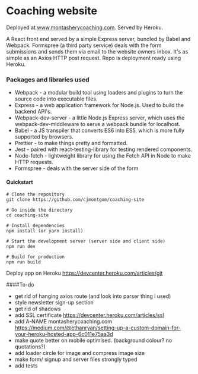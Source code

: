 # Coaching website

Deployed at www.montasherycoaching.com. Served by Heroku.

A React front end served by a simple Express server, bundled by Babel and Webpack.
Formspree (a third party service) deals with the form submissions and sends them via email to the website owners inbox. It's as simple as an Axios HTTP post request.
Repo is deployment ready using Heroku.

### Packages and libraries used

- Webpack - a modular build tool using loaders and plugins to turn the source code into executable files.
- Express - a web application framework for Node.js. Used to build the backend API's.
- Webpack-dev-server - a little Node.js Express server, which uses the webpack-dev-middleware to serve a webpack bundle for localhost.
- Babel - a JS transpiler that converts ES6 into ES5, which is more fully supported by browsers.
- Prettier - to make things pretty and formatted.
- Jest - paired with react-testing-library for testing rendered components.
- Node-fetch - lightweight library for using the Fetch API in Node to make HTTP requests.
- Formspree - deals with the server side of the form

#### Quickstart

```
# Clone the repository
git clone https://github.com/cjmontgom/coaching-site

# Go inside the directory
cd coaching-site

# Install dependencies
npm install (or yarn install)

# Start the development server (server side and client side)
npm run dev

# Build for production
npm run build
```
Deploy app on Heroku
https://devcenter.heroku.com/articles/git


####To-do
* get rid of hanging axios route (and look into parser thing i used)
* style newsletter sign-up section
* get rid of shadows
* add SSL certificate https://devcenter.heroku.com/articles/ssl
* add A-NAME montasherycoaching.com https://medium.com/@ethanryan/setting-up-a-custom-domain-for-your-heroku-hosted-app-6c011e75aa3d
* make quote better on mobile optimised. (background colour? no quotations?)
* add loader circle for image and compress image size
* make form/ signup and server files strongly typed 
* add tests


